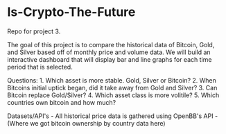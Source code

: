 # Is-Crypto-The-Future
Repo for project 3.

The goal of this project is to compare the historical data of Bitcoin, Gold, and Silver based off of monthly price and volume data. We will build an interactive dashboard that will display bar and line graphs for each time period that is selected.

Questions: 1. Which asset is more stable. Gold, Silver or Bitcoin? 2. When Bitcoins initial uptick began, did it take away from Gold and Silver? 3. Can Bitcoin replace Gold/Silver? 4. Which asset class is more volitile? 5. Which countries own bitcoin and how much?

Datasets/API's - All historical price data is gathered using OpenBB's API - (Where we got bitcoin ownership by country data here)
